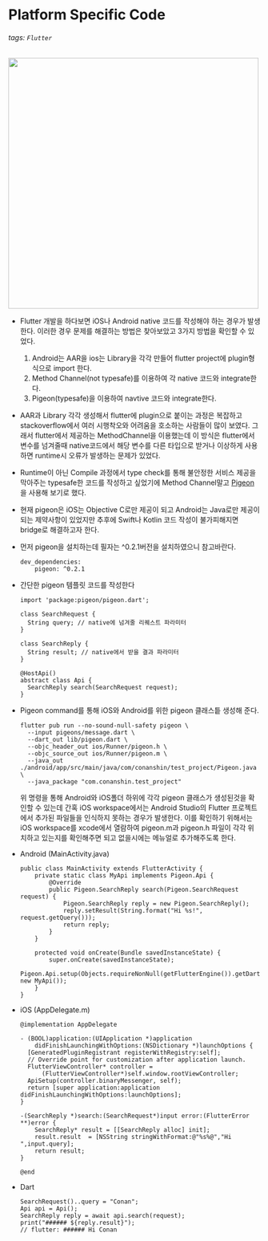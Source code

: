Platform Specific Code
===

###### tags: `Flutter`
<img src="https://i.imgur.com/sfvIQbN.png" width="500px"/>

- Flutter 개발을 하다보면 iOS나 Android native 코드를 작성해야 하는 경우가 발생한다.
  이러한 경우 문제를 해결하는 방법은 찾아보았고 3가지 방법을 확인할 수 있었다.
  1. Android는 AAR을 ios는 Library을 각각 만들어 flutter project에 plugin형식으로 import 한다.
  2. Method Channel(not typesafe)를 이용하여 각 native 코드와 integrate한다.
  3. Pigeon(typesafe)을 이용하여 navtive 코드와 integrate한다.

- AAR과 Library 각각 생성해서 flutter에 plugin으로 붙이는 과정은 복잡하고 stackoverflow에서 여러 시행착오와 어려움을 호소하는 사람들이 많이 보였다. 그래서 flutter에서 제공하는 MethodChannel을 이용했는데 이 방식은 flutter에서 변수를 넘겨줄때 native코드에서 해당 변수를 다른 타입으로 받거나 이상하게 사용하면 runtime시 오류가 발생하는 문제가 있었다.

- Runtime이 아닌 Compile 과정에서 type check를 통해 불안정한 서비스 제공을 막아주는 typesafe한 코드를 작성하고 싶었기에 Method Channel말고 [Pigeon](https://pub.dev/packages/pigeon)을 사용해 보기로 했다.
- 현재 pigeon은 iOS는 Objective C로만 제공이 되고 Android는 Java로만 제공이 되는 제약사항이 있었지만 추후에 Swift나 Kotlin 코드 작성이 불가피해지면 bridge로 해결하고자 한다.

- 먼저 pigeon을 설치하는데 필자는 ^0.2.1버전을 설치하였으니 참고바란다.
    ```yml=
    dev_dependencies:
        pigeon: ^0.2.1
    ```
- 간단한 pigeon 템플릿 코드를 작성한다
    ```java=
    import 'package:pigeon/pigeon.dart';

    class SearchRequest {
      String query; // native에 넘겨줄 리퀘스트 파라미터
    }

    class SearchReply {
      String result; // native에서 받을 결과 파라미터
    }

    @HostApi()
    abstract class Api {
      SearchReply search(SearchRequest request);
    }
    ```
- Pigeon command를 통해 iOS와 Android를 위한 pigeon 클래스틑 생성해 준다.
    ```shell=
    flutter pub run --no-sound-null-safety pigeon \
      --input pigeons/message.dart \
      --dart_out lib/pigeon.dart \
      --objc_header_out ios/Runner/pigeon.h \
      --objc_source_out ios/Runner/pigeon.m \
      --java_out ./android/app/src/main/java/com/conanshin/test_project/Pigeon.java \
      --java_package "com.conanshin.test_project"
    ```
    위 명령을 통해 Android와 iOS폴더 하위에 각각 pigeon 클래스가 생성된것을 확인할 수 있는데 간혹 iOS workspace에서는 Android Studio의 Flutter 프로젝트에서 추가된 파일들을 인식하지 못하는 경우가 발생한다.
    이를 확인하기 위해서는 iOS workspace를 xcode에서 열람하여 pigeon.m과 pigeon.h 파일이 각각 위치하고 있는지를 확인해주면 되고 없을시에는 메뉴얼로 추가해주도록 한다.
    
- Android (MainActivity.java)
    ```java=
    public class MainActivity extends FlutterActivity {
        private static class MyApi implements Pigeon.Api {
            @Override
            public Pigeon.SearchReply search(Pigeon.SearchRequest request) {
                Pigeon.SearchReply reply = new Pigeon.SearchReply();
                reply.setResult(String.format("Hi %s!", request.getQuery()));
                return reply;
            }
        }

        protected void onCreate(Bundle savedInstanceState) {
            super.onCreate(savedInstanceState);
            Pigeon.Api.setup(Objects.requireNonNull(getFlutterEngine()).getDartExecutor().getBinaryMessenger(), new MyApi());
        }
    }
    ```
- iOS (AppDelegate.m)
    ```objective-c=
    @implementation AppDelegate

    - (BOOL)application:(UIApplication *)application
        didFinishLaunchingWithOptions:(NSDictionary *)launchOptions {
      [GeneratedPluginRegistrant registerWithRegistry:self];
      // Override point for customization after application launch.
      FlutterViewController* controller =
          (FlutterViewController*)self.window.rootViewController;
      ApiSetup(controller.binaryMessenger, self);
      return [super application:application didFinishLaunchingWithOptions:launchOptions];
    }

    -(SearchReply *)search:(SearchRequest*)input error:(FlutterError **)error {
        SearchReply* result = [[SearchReply alloc] init];
        result.result  = [NSString stringWithFormat:@"%s%@","Hi ",input.query];
        return result;
    }

    @end
    ```
- Dart
    ```dart=
    SearchRequest()..query = "Conan";
    Api api = Api();
    SearchReply reply = await api.search(request);
    print("###### ${reply.result}");
    // flutter: ###### Hi Conan
    ```